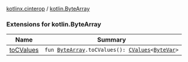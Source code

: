 [kotlinx.cinterop](../index.md) / [kotlin.ByteArray](./index.md)

### Extensions for kotlin.ByteArray

| Name | Summary |
|---|---|
| [toCValues](to-c-values.md) | `fun `[`ByteArray`](https://kotlinlang.org/api/latest/jvm/stdlib/kotlin/-byte-array/index.html)`.toCValues(): `[`CValues`](../-c-values/index.md)`<`[`ByteVar`](../-byte-var.md)`>` |
